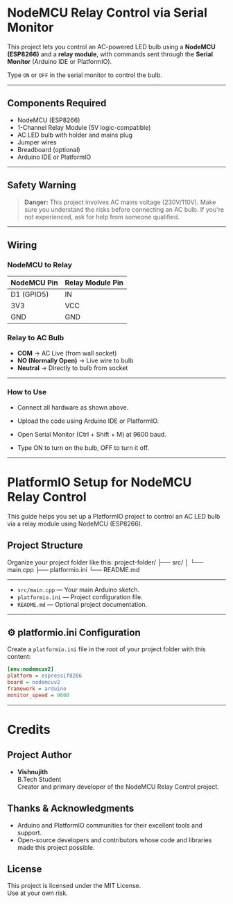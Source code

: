 #  NodeMCU Relay Control via Serial Monitor

This project lets you control an AC-powered LED bulb using a **NodeMCU (ESP8266)** and a **relay module**, with commands sent through the **Serial Monitor** (Arduino IDE or PlatformIO).  

Type `ON` or `OFF` in the serial monitor to control the bulb.

---

##  Components Required

- NodeMCU (ESP8266)
- 1-Channel Relay Module (5V logic-compatible)
- AC LED bulb with holder and mains plug
- Jumper wires
- Breadboard (optional)
- Arduino IDE or PlatformIO

---

##  Safety Warning

> **Danger:** This project involves AC mains voltage (230V/110V). Make sure you understand the risks before connecting an AC bulb. If you're not experienced, ask for help from someone qualified.

---

##  Wiring

### NodeMCU to Relay

| NodeMCU Pin | Relay Module Pin |
|-------------|------------------|
| D1 (GPIO5)  | IN               |
| 3V3         | VCC              |
| GND         | GND              |

### Relay to AC Bulb

- **COM** → AC Live (from wall socket)
- **NO (Normally Open)** → Live wire to bulb
- **Neutral** → Directly to bulb from socket

---

### How to Use

- Connect all hardware as shown above.

- Upload the code using Arduino IDE or PlatformIO.

- Open Serial Monitor (Ctrl + Shift + M) at 9600 baud.

- Type ON to turn on the bulb, OFF to turn it off.

---


#  PlatformIO Setup for NodeMCU Relay Control

This guide helps you set up a PlatformIO project to control an AC LED bulb via a relay module using NodeMCU (ESP8266).



##  Project Structure

Organize your project folder like this:
project-folder/
├── src/
│ └── main.cpp
├── platformio.ini
└── README.md

---


- `src/main.cpp` — Your main Arduino sketch.
- `platformio.ini` — Project configuration file.
- `README.md` — Optional project documentation.

---

## ⚙️ platformio.ini Configuration

Create a `platformio.ini` file in the root of your project folder with this content:

```ini
[env:nodemcuv2]
platform = espressif8266
board = nodemcuv2
framework = arduino
monitor_speed = 9600
```

---

# Credits

## Project Author
- **Vishnujith**  
  B.Tech Student  
  Creator and primary developer of the NodeMCU Relay Control project.

## Thanks & Acknowledgments
- Arduino and PlatformIO communities for their excellent tools and support.
- Open-source developers and contributors whose code and libraries made this project possible.

## License
This project is licensed under the MIT License.  
Use at your own risk.




